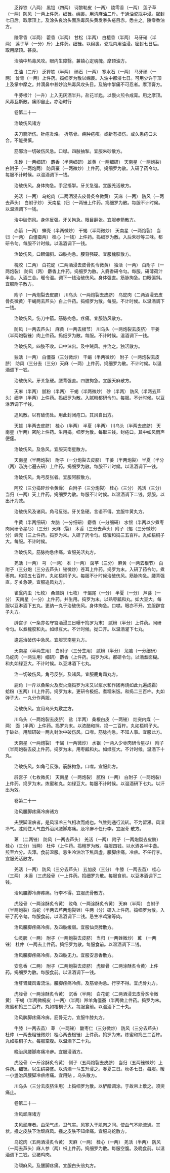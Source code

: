 <!-- { "loadSidebar": true } -->
　　乏铧铁（八两） 黑铅（四两） 诃黎勒皮（一两） 陵零香（一两） 莲子草（一两）防风（一两上件药。细锉。绵裹。用清麻油二斤。于通油瓷瓶中浸。密封七日后。取摩顶上。及涂头良治头面热毒风头黄发拳头疮目赤。悉主之。陵零香油方。

　　陵零香（半两） 藿香（半两） 甘松（半两） 白檀香（半两） 马牙硝（半两） 莲子草（一分）斤）上件药。细锉。以绵裹。瓷瓶内用油浸。密封七日后。取用摩顶。甚良。

　　治脑中热毒风攻。眼内生障翳。兼镇心定魂魄。摩顶油方。

　　生油（二斤） 乏铧铁（半两） 硝石（一两） 寒水石（一两） 马牙硝（一两） 曾青（一两）上件药。捣细罗为散以绵裹。入油中都浸七日。可用少许于顶上及掌中摩之。并滴鼻中甚妙治热毒风攻头目。及脑中掣痛不可忍者。摩顶膏方。

　　牛蒡根汁（一升）上入无灰酒半升。盐花半匙。以慢火煎令成膏。用之摩顶。风毒瓦斯散。痛即自止。亦治时行

　　卷第二十一

　　治破伤风诸方

　　夫刀箭所伤。针疮灸烙。 折筋骨。痈肿疮痍。或新有损伤。或久患疮口未合。不能畏慎。

　　筋邪治一切破伤风急。口噤。四肢抽掣。宜服朱砂散方。

　　朱砂（一两细研） 麝香（半两细研） 雄黄（一两细研） 天南星（一两炮裂） 白附子（一两炮两） 防风蚕（一两微炒）上件药。捣细罗为散。入研了药令匀。每服不计时候。以温酒调下一钱。

　　治破伤风。身体拘急。手足搐掣。牙关急强。宜服羌活散方。

　　羌活（一两） 乌蛇肉（二两酒浸去皮骨炙令微黄） 天麻（一两） 防风（一两去芦头） 白附子炒） 天南星（归（一两锉上件药。捣细罗为散。每服不计时候。以温酒调下一钱。

　　治中破伤风。身体反强。牙关拘急。眼目翻张。宜服赤箭散方。

　　赤箭（一两） 蝉壳（半两微炒） 干蝎（半两微炒） 天南星（一两炮裂） 当归（一两） 白僵蚕两） 桂心（一钱）上件药。捣细罗为散。入后朱砂等三味。都研令匀。每服不计时候。以温酒调下一钱。

　　治破伤风。口眼偏斜。四肢拘急。腰背强硬。宜服槐胶散方。

　　槐胶（二两） 白花蛇（二两酒浸去皮骨炙令微黄） 独活（一两） 白附子（一两炮裂） 防风（两） 麝香上件药。捣细罗为散。入麝香研令匀。每服。研薄荷汁半合。入酒三合。暖令温。调下一钱治破伤风。身体强直。筋脉拘急。口眼偏斜。宜服附子散方。

　　附子（一两炮裂去皮脐） 川乌头（一两炮裂去皮脐） 乌蛇肉（二两酒浸去皮骨炙微黄）干蝎两去芦头）白上件药。捣细罗为散。每服。不计时候。以温酒调下一钱。

　　治破伤风。伤刀中箭。筋脉拘急。疼痛。宜服防风散方。

　　防风（一两去芦头） 麻黄（一两去根节） 川乌头（一两炮裂去皮脐） 干姜（半两炮裂锉）肉上件药。捣细罗为散。每服。不计时候。温酒调下一钱。

　　治破伤风。四肢不收。口中沫出。及中贼风。并治之。独活散方。

　　独活（一两） 白僵蚕（三分微炒） 干蝎（半两微炒） 附子（一两炮裂去皮脐） 防风（三分去（三分）天麻（一两）上件药。捣细罗为散。不计时候。以温酒调下一钱。

　　治破伤风。牙关急硬。腰背强直。四肢拘急。宜服天麻散方。

　　天麻（半两） 腻粉（半两） 干蝎（半两微炒） 砂（半两） 防风（半两去芦头）细辛（半两）上件药。捣细罗为散。入腻粉都研令匀。每服。不计时候。以豆淋酒调下半钱。

　　追风散。以有破伤处。用此封闭疮口。其风自出方。

　　天雄（半两去皮脐） 桂心（半两） 半夏（半两） 川乌头（半两去皮脐） 天南星（半两）密陀上件药。生用捣。细罗为散。每取三钱。封疮口。其中如风雨声便瘥。

　　治破伤风。及急风。宜服天南星散方。

　　天南星（半两炮裂） 附子（一分炮裂去皮脐） 干姜（半两炮裂） 半夏〔半分（两）汤洗七遍去研）上件药。捣细罗为散。每服不计时候。以温酒调下一钱。

　　治破伤风。角弓反张者。宜服阿胶散方。

　　阿胶（三分捣碎炒令黄燥） 白附子（三分炮裂） 桂心（三分） 羌活（三分） 当归（一两）天上件药。捣细罗为散。每服不计时候。以温酒调下二钱。频服。以出汗为效。

　　治破伤风及诸风。角弓反张。牙关急硬。言语不得。宜服牛黄丸方。

　　牛黄（半两细研） 龙脑（一分细研） 麝香（一分细研） 水银（半两以少煮枣肉同研令星尽）（三分）天麻（裂） 木香（三分去芦头）附子（蝎（三分微炒）分）蝉壳（三上件药。捣罗为末。入研了药令匀。炼蜜和捣三五百杵。丸如梧桐子大。每服。不计时候。

　　治破伤风。筋脉拘急疼痛。宜服羌活丸方。

　　羌活（一两） 芎 （一两） 本（一两） 茵芋（三分） 麻黄（一两去根节） 白附子（三分炮（三分去芦头）锉微炒）苍耳上件药。捣罗为末。入研了药令匀。煮枣肉。和捣五七百杵。丸如梧桐子大。每服不计时候治破伤风。筋脉拘急。腰背强直。牙关急硬。宜服追风丸方。

　　雀瓮内虫（七枚） 桑螵蛸（七枚） 干蝎尾（一分） 半夏（一分） 芦荟（一分） 天南星（一分）上件药。并生用。捣罗为末。以熟枣瓤和丸。如大豆大。每服以豆淋酒下五丸。更纳一丸于治破伤风。身体拘急。口噤。眼亦不开。宜服辟宫子丸方。

　　辟宫子（一条亦名守宫酒浸三日曝干捣罗为末） 腻粉（半分）上件药。同研令匀。以煮槐胶和丸。如绿豆大。不计时候。拗口开。以温酒灌下七丸。

　　逡巡治破伤中急风。宜服天南星丸方。

　　天南星（半两生用） 白附子（三分生用） 腻粉（半分） 龙脑（一分细研） 乌蛇肉（一两生用）细研） 麝香（上件药。捣罗为末。都研令匀。以酒煮面糊。和丸如绿豆大。不计时候。以豆淋酒下七丸。

　　治一切破伤风。角弓反张。及诸风。宜服鹿角霜丸方。

　　鹿角（一斤以桑柴火及炭火烧捣罗为末又以浆水和作团再烧如此九遍成霜） 蛤粉（五两）川上件药。捣罗为末。更研令极细。煮糯米饭。和捣二三百杵。丸如弹子大。一丸分作两服。

　　治破伤风。宜用乌头丸敷之方。

　　川乌头（一两炮裂去皮脐） 盐（半两） 桑根白皮（一两锉） 灶突内煤（一两） 面（半两）上件药。捣罗为末。以浓醋和拌。捣一二百杵。丸如梧桐子大。于破处。用醋研破一两丸封治中破伤风。口噤。筋脉拘急。不知人事。宜服此方。

　　天南星（一两炮裂） 干蝎（一两微炒） 水银（一两入少枣肉研令星尽） 附子（半两炮裂去皮上件药。捣罗为末。用枣瓤和丸。如绿豆大。不计时候。温酒下十丸。

　　治破伤风。如角弓反张。筋脉拘急。口噤。宜服此方。

　　辟宫子（七枚微炙） 天南星（一两炮裂） 腻粉（一两） 白附子（一两炮裂）上件药。捣罗为末。炼蜜和丸。如绿豆大。每服不计时候。以温酒研下七丸。以汗出为效。

　　卷第二十一

　　治风腰脚疼痛冷痹诸方

　　夫腰脚湿痹者。是风湿冷三气相攻而成也。气胜则通行流转。不为留滞。风湿冷气。胜则住人气由外治风腰脚疼痛。及冷痹不任行李。宜服萆 散方。

　　萆 （二两锉） 防风（一两去芦头） 羌活（一两） 附子（一两炮裂去皮脐） 桂心（三分）当两） 杜仲（上件药。捣粗罗为散。每服四钱。以水酒各半中盏。煎至六分。去滓。食前温服。忌生冷油治下焦风虚。腰脚疼痛。冷痹。不任行李。宜服羌活散方。

　　羌活（一两） 防风（三分去芦头） 五加皮（三分） 牛膝（一两去苗） 桂心（三两） 木香（三虎胫骨（一上件药。捣细罗为散。每服食前。以豆淋酒调下二钱。

　　治风腰脚冷痹疼痛。行李不得。宜服虎骨散方。

　　虎胫骨（一两涂酥炙令黄） 败龟（一两涂酥炙令黄） 天麻（半两） 白附子（半两炮裂）乌蛇（半两去芦两炮裂锉）牛两（分）研入上件药。捣细罗为散。入研了药令匀。每服食前。以温酒调下二钱。忌生冷鸡猪等肉。

　　治风腰脚疼痛冷痹。及四肢缓弱。宜服仙灵脾散方。

　　仙灵脾（一两） 附子（一两炮裂去皮脐） 当归（一两锉微炒） 萆 （一两锉） 杜仲（一两去上件药。捣细罗为散。每服食前。以温酒调下二钱。

　　治风腰脚疼痛冷痹。及四肢无力。宜服安息香散方。

　　安息香（二两） 附子（二两炮裂去皮脐） 虎胫骨（二两涂酥炙令黄）上件药。捣细罗为散。每服食前。以温酒调下一钱。

　　治肝肾藏风毒流注。腰脚疼痛冷痹。及筋骨拘急。行李不得。宜虎骨丸方。

　　虎胫骨（一两涂酥炙令黄） 沉香（半两） 白花蛇（二两酒浸去皮骨炙令微黄） 干蝎（半两微桐皮（一两）（半两）羚羊角僵蚕（半两微上件药。捣罗为末。炼蜜和捣三二百杵。丸如梧桐子大。每服食前。以温酒下二十丸。

　　治风脾脚疼痛冷痹。筋骨无力。宜服牛膝丸方。

　　牛膝（一两去苗） 萆 （一两锉） 酸枣仁（三分微炒） 防风（三分去芦头） 杜仲（一两去粗锉微炒）桂心两去根锉）上件药。捣罗为末。炼蜜和捣三二百杵。丸如梧桐子大。每服空腹。以温酒下二十丸。

　　晚治风腰脚疼痛冷痹。宜服浸酒方。

　　虎胫骨（一斤涂酥炙令黄） 侧子（五两炮裂去皮脐） 当归（五两锉微炒）上件药。细锉。以生绢袋盛。以清酒一斗五升浸之。春夏三日。秋冬七日。每服。暖一小盏治风腰脚冷痹疼痛。宜用贴 。乌头散方。

　　川乌头（三分去皮脐生用）上捣细罗为散。以酽醋调涂。于故帛上敷之。须臾痛止。

　　卷第二十一

　　治风顽麻诸方

　　夫风顽麻者。由荣气虚。卫气实。风寒入于肌肉之间。使血气不能流通。其状。搔之皮肤下治顽麻风。搔之皮肤不知痒痛。宜服乌蛇散方。

　　乌蛇肉（五两酒浸炙令黄） 天麻（一两） 桂心（一两） 羌活（半两） 防风（一两去芦头）麻人参（两）枳上件药。捣细罗为散。每服空腹。及晚食前。以温酒调下二钱。忌猪鸡肉。

　　治顽麻风。及腰脚疼痛。宜服白头翁丸方。

